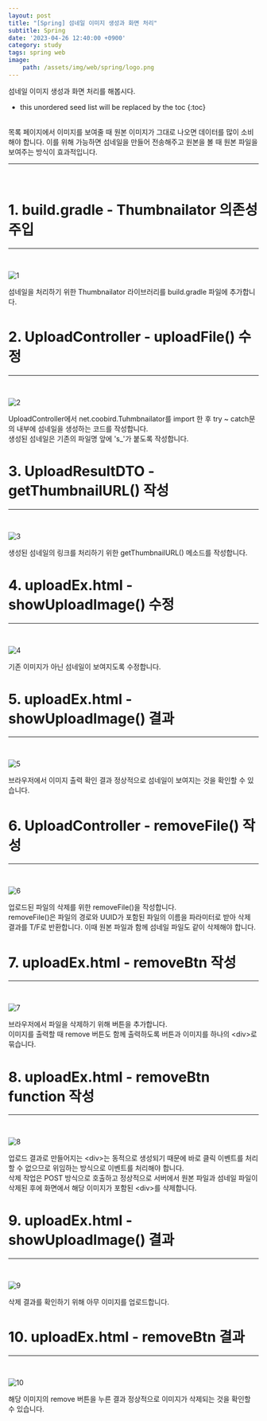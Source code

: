 ```yaml
---
layout: post
title: "[Spring] 섬네일 이미지 생성과 화면 처리"
subtitle: Spring
date: '2023-04-26 12:40:00 +0900'
category: study
tags: spring web
image:
    path: /assets/img/web/spring/logo.png
---
```


섬네일 이미지 생성과 화면 처리를 해봅시다.

<!--more-->

* this unordered seed list will be replaced by the toc
{:toc}
<br>
목록 페이지에서 이미지를 보여줄 때 원본 이미지가 그대로 나오면 데이터를 많이 소비해야 합니다. 이를 위해 가능하면 섬네일을 만들어 전송해주고 원본을 볼 때 원본 파일을 보여주는 방식이 효과적입니다.<br>

---
<br>

# 1. build.gradle - Thumbnailator 의존성 주입
---
<br>

![1](/assets/img/web/spring/2023-04-26-[Spring]_섬네일_이미지_생성과_화면_처리/1.png)
<br>

섬네일을 처리하기 위한 Thumbnailator 라이브러리를 build.gradle 파일에 추가합니다.<br>

# 2. UploadController - uploadFile() 수정
---
<br>

![2](/assets/img/web/spring/2023-04-26-[Spring]_섬네일_이미지_생성과_화면_처리/2.png)
<br>

UploadController에서 net.coobird.Tuhmbnailator를 import 한 후 try ~ catch문의 내부에 섬네일을 생성하는 코드를 작성합니다.<br>
생성된 섬네일은 기존의 파일명 앞에 's_'가 붙도록 작성합니다.<br>


# 3. UploadResultDTO - getThumbnailURL() 작성
---
<br>

![3](/assets/img/web/spring/2023-04-26-[Spring]_섬네일_이미지_생성과_화면_처리/3.png)
<br>

생성된 섬네일의 링크를 처리하기 위한 getThumbnailURL() 메소드를 작성합니다.<br>

# 4. uploadEx.html - showUploadImage() 수정
---
<br>

![4](/assets/img/web/spring/2023-04-26-[Spring]_섬네일_이미지_생성과_화면_처리/4.png)
<br>

기존 이미지가 아닌 섬네일이 보여지도록 수정합니다.<br>

# 5. uploadEx.html - showUploadImage() 결과
---
<br>

![5](/assets/img/web/spring/2023-04-26-[Spring]_섬네일_이미지_생성과_화면_처리/5.png)
<br>

브라우저에서 이미지 출력 확인 결과 정상적으로 섬네일이 보여지는 것을 확인할 수 있습니다.<br>

# 6. UploadController - removeFile() 작성
---
<br>

![6](/assets/img/web/spring/2023-04-26-[Spring]_섬네일_이미지_생성과_화면_처리/6.png)
<br>

업로드된 파일의 삭제를 위한 removeFile()을 작성합니다.<br>
removeFile()은 파일의 경로와 UUID가 포함된 파일의 이름을 파라미터로 받아 삭제 결과를 T/F로 반환합니다. 이때 원본 파일과 함께 섬네일 파일도 같이 삭제해야 합니다.<br>


# 7. uploadEx.html - removeBtn 작성
---
<br>

![7](/assets/img/web/spring/2023-04-26-[Spring]_섬네일_이미지_생성과_화면_처리/7.png)
<br>

브라우저에서 파일을 삭제하기 위해 버튼을 추가합니다.<br>
이미지를 출력할 때 remove 버튼도 함께 출력하도록 버튼과 이미지를 하나의 \<div\>로 묶습니다.<br>

# 8. uploadEx.html - removeBtn function 작성
---
<br>

![8](/assets/img/web/spring/2023-04-26-[Spring]_섬네일_이미지_생성과_화면_처리/8.png)
<br>

업로드 결과로 만들어지는 \<div\>는 동적으로 생성되기 때문에 바로 클릭 이벤트를 처리할 수 없으므로 위임하는 방식으로 이벤트를 처리해야 합니다.<br>
삭제 작업은 POST 방식으로 호출하고 정상적으로 서버에서 원본 파일과 섬네일 파일이 삭제된 후에 화면에서 해당 이미지가 포함된 \<div\>를 삭제합니다.<br>

# 9. uploadEx.html - showUploadImage() 결과
---
<br>

![9](/assets/img/web/spring/2023-04-26-[Spring]_섬네일_이미지_생성과_화면_처리/9.png)
<br>

삭제 결과를 확인하기 위해 아무 이미지를 업로드합니다.<br>

# 10. uploadEx.html - removeBtn 결과
---
<br>

![10](/assets/img/web/spring/2023-04-26-[Spring]_섬네일_이미지_생성과_화면_처리/10.png)
<br>

해당 이미지의 remove 버튼을 누른 결과 정상적으로 이미지가 삭제되는 것을 확인할 수 있습니다.<br>
